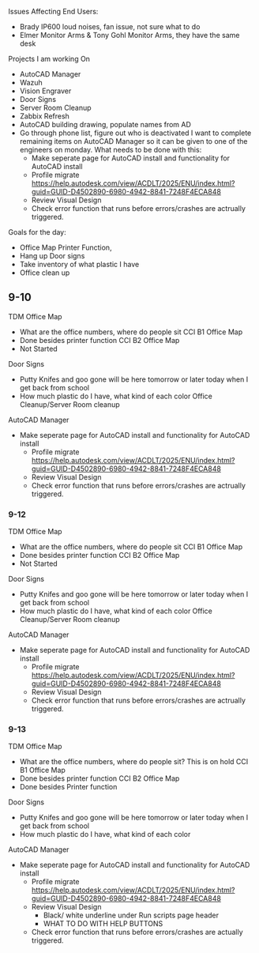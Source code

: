 Issues Affecting End Users:
- Brady IP600 loud noises, fan issue, not sure what to do
- Elmer Monitor Arms & Tony Gohl Monitor Arms, they have the same desk 

Projects I am working On
- AutoCAD Manager
- Wazuh
- Vision Engraver
- Door Signs
- Server Room Cleanup
- Zabbix Refresh
- AutoCAD building drawing, populate names from AD
- Go through phone list, figure out who is deactivated
I want to complete remaining items on AutoCAD Manager so it can be given to one of the engineers on monday. What needs to be done with this:
	- Make seperate page for AutoCAD install and functionality for AutoCAD install
	- Profile migrate https://help.autodesk.com/view/ACDLT/2025/ENU/index.html?guid=GUID-D4502890-6980-4942-8841-7248F4ECA848
	- Review Visual Design 
	- Check error function that runs before errors/crashes are actrually triggered. 


Goals for the day:
- Office Map
		Printer Function, 
- Hang up Door signs 
- Take inventory of what plastic I have
- Office clean up

## 9-10

TDM Office Map
- What are the office numbers, where do people sit
CCI B1 Office Map
- Done besides printer function
CCI B2 Office Map
- Not Started

Door Signs
- Putty Knifes and goo gone will be here tomorrow or later today when I get back from school
- How much plastic do I have, what kind of each color
Office Cleanup/Server Room cleanup

AutoCAD Manager
- Make seperate page for AutoCAD install and functionality for AutoCAD install
	- Profile migrate https://help.autodesk.com/view/ACDLT/2025/ENU/index.html?guid=GUID-D4502890-6980-4942-8841-7248F4ECA848
	- Review Visual Design 
	- Check error function that runs before errors/crashes are actrually triggered. 


### 9-12
TDM Office Map
- What are the office numbers, where do people sit
CCI B1 Office Map
- Done besides printer function
CCI B2 Office Map
- Not Started

Door Signs
- Putty Knifes and goo gone will be here tomorrow or later today when I get back from school
- How much plastic do I have, what kind of each color
Office Cleanup/Server Room cleanup

AutoCAD Manager
- Make seperate page for AutoCAD install and functionality for AutoCAD install
	- Profile migrate https://help.autodesk.com/view/ACDLT/2025/ENU/index.html?guid=GUID-D4502890-6980-4942-8841-7248F4ECA848
	- Review Visual Design 
	- Check error function that runs before errors/crashes are actrually triggered. 

### 9-13

TDM Office Map
- What are the office numbers, where do people sit? This is on hold
CCI B1 Office Map
- Done besides printer function
CCI B2 Office Map
- Done besides Printer function


Door Signs
- Putty Knifes and goo gone will be here tomorrow or later today when I get back from school
- How much plastic do I have, what kind of each color

AutoCAD Manager
- Make seperate page for AutoCAD install and functionality for AutoCAD install
	- Profile migrate https://help.autodesk.com/view/ACDLT/2025/ENU/index.html?guid=GUID-D4502890-6980-4942-8841-7248F4ECA848
	- Review Visual Design 
		- Black/ white underline under Run scripts page header
		- WHAT TO DO WITH HELP BUTTONS
	- Check error function that runs before errors/crashes are actually triggered. 
